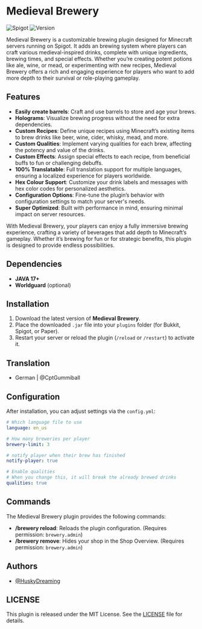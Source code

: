
# Medieval Brewery
![Spigot](https://img.shields.io/badge/Spigot-1.19_--_1.21.1-yellow.svg)
![Version](https://img.shields.io/badge/Version-1.5-lightgray.svg)

Medieval Brewery is a customizable brewing plugin designed for Minecraft servers running on Spigot. It adds an brewing system where players can craft various medieval-inspired drinks, complete with unique ingredients, brewing times, and special effects. Whether you’re creating potent potions like ale, wine, or mead, or experimenting with new recipes, Medieval Brewery offers a rich and engaging experience for players who want to add more depth to their survival or role-playing gameplay.



## Features

- **Easily create barrels**: Craft and use barrels to store and age your brews.
- **Holograms**: Visualize brewing progress without the need for extra dependencies.
- **Custom Recipes**: Define unique recipes using Minecraft’s existing items to brew drinks like beer, wine, cider, whisky, mead, and more.
- **Custom Qualities**: Implement varying qualities for each brew, affecting the potency and value of the drinks.
- **Custom Effects**: Assign special effects to each recipe, from beneficial buffs to fun or challenging debuffs.
- **100% Translatable**: Full translation support for multiple languages, ensuring a localized experience for players worldwide.
- **Hex Colour Support**: Customize your drink labels and messages with hex color codes for personalized aesthetics.
- **Configuration Options**: Fine-tune the plugin’s behavior with configuration settings to match your server's needs.
- **Super Optimized**: Built with performance in mind, ensuring minimal impact on server resources.

With Medieval Brewery, your players can enjoy a fully immersive brewing experience, crafting a variety of beverages that add depth to Minecraft’s gameplay. Whether it’s brewing for fun or for strategic benefits, this plugin is designed to provide endless possibilities.
## Dependencies

- **JAVA 17+**
- **Worldguard** (optional)
## Installation

1. Download the latest version of **Medieval Brewery**.
2. Place the downloaded `.jar` file into your `plugins` folder (for Bukkit, Spigot, or Paper).
3. Restart your server or reload the plugin (`/reload` or `/restart`) to activate it.

## Translation
- German | @CptGummiball

## Configuration
After installation, you can adjust settings via the `config.yml`:
```yaml
# Which language file to use
language: en_us

# How many breweries per player
brewery-limit: 3

# notify player when their brew has finished
notify-player: true

# Enable qualities
# When you change this, it will break the already brewed drinks
qualities: true
````
## Commands

The Medieval Brewery plugin provides the following commands:

- **/brewery reload**: Reloads the plugin configuration. (Requires permission: `brewery.admin`)
- **/brewery remove**: Hides your shop in the Shop Overview. (Requires permission: `brewery.admin`)
## Authors

- [@HuskyDreaming](https://github.com/HuskyDreaming)


## LICENSE
This plugin is released under the MIT License. See the [LICENSE](LICENSE) file for details.
